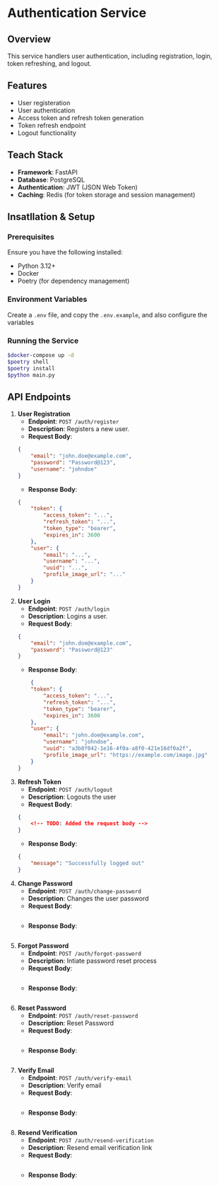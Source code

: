 # Authentication Service
## Overview
This service handlers user authentication, including registration, login, token refreshing, and logout.

## Features
- User registeration
- User authentication
- Access token and refresh token generation
- Token refresh endpoint
- Logout functionality

## Teach Stack
- **Framework**: FastAPI
- **Database**: PostgreSQL
- **Authentication**: JWT (JSON Web Token)
- **Caching**: Redis (for token storage and session management)

## Insatllation & Setup
### Prerequisites
Ensure you have the following installed:
- Python 3.12+
- Docker
- Poetry (for dependency management)

### Environment Variables
Create a `.env` file, and copy the `.env.example`, and also configure the variables

### Running the Service
```bash
$docker-compose up -d
$poetry shell
$poetry install
$python main.py
```

## API Endpoints
1. **User Registration**
    - **Endpoint**: `POST /auth/register`
    - **Description**: Registers a new user.
    - **Request Body**:
    ```json
    {
        "email": "john.doe@example.com",
        "password": "Password@123",
        "username": "johndoe"
    }
    ```
    - **Response Body**:
    ```json
    {
        "token": {
            "access_token": "...",
            "refresh_token": "...",
            "token_type": "bearer",
            "expires_in": 3600
        },
        "user": {
            "email": "...",
            "username": "...",
            "uuid": "...",
            "profile_image_url": "..."
        }
    }
    ```
2. **User Login**
    - **Endpoint**: `POST /auth/login`
    - **Description**: Logins a user.
    - **Request Body**:
    ```json
    {
        "email": "john.doe@example.com",
        "password": "Password@123"
    }
    ```
    - **Response Body**:
    ```json
        {
        "token": {
            "access_token": "...",
            "refresh_token": "...",
            "token_type": "bearer",
            "expires_in": 3600
        },
        "user": {
            "email": "john.doe@example.com",
            "username": "johndoe",
            "uuid": "a3b8f042-1e16-4f0a-a8f0-421e16df0a2f",
            "profile_image_url": "https://example.com/image.jpg"
        }
    }
    ```
3. **Refresh Token**
    - **Endpoint**: `POST /auth/logout`
    - **Description**: Logouts the user
    - **Request Body**:
    ```json
    {
        <!-- TODO: Added the request body -->
    }
    ```
    - **Response Body**:
    ```json
    {
        "message": "Successfully logged out"
    }
    ```
4. **Change Password**
    - **Endpoint**: `POST /auth/change-password`
    - **Description**: Changes the user password
    - **Request Body**:
    ```json
    ```
    - **Response Body**:
    ```json
    ```
5. **Forgot Password**
    - **Endpoint**: `POST /auth/forgot-password` 
    - **Description**: Intiate password reset process
    - **Request Body**:
    ```json
    ```
    - **Response Body**:
    ```json
    ```
6. **Reset Password**
    - **Endpoint**: `POST /auth/reset-password`
    - **Description**:  Reset Password
    - **Request Body**:
    ```json
    ```
    - **Response Body**:
    ```json
    ```
7. **Verify Email**
    - **Endpoint**: `POST /auth/verify-email`
    - **Description**: Verify email
    - **Request Body**:
    ```json
    ```
    - **Response Body**:
    ```json
    ```
8. **Resend Verification**
    - **Endpoint**: `POST /auth/resend-verification`
    - **Description**: Resend email verification link
    - **Request Body**:
    ```json
    ```
    - **Response Body**:
    ```json
    ```